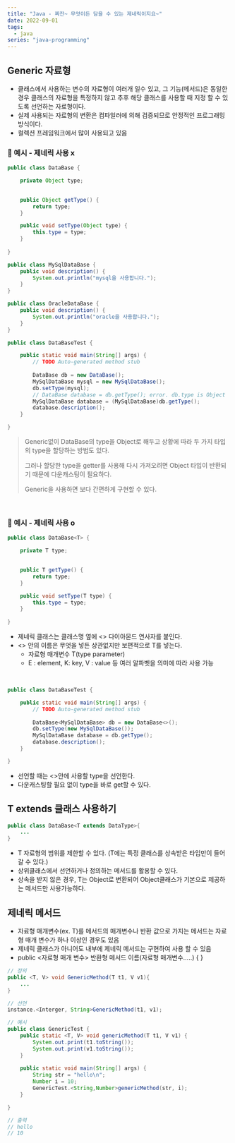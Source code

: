 ```yaml
---
title: "Java - 짜잔~ 무엇이든 담을 수 있는 제네릭이지요~"
date: 2022-09-01
tags:
  - java
series: "java-programming"
---
```


## Generic 자료형

* 클래스에서 사용하는 변수의 자료형이 여러개 일수 있고, 그 기능(메서드)은 동일한 경우 클래스의 자료형을 특정하지 않고 추후  해당 클래스를 사용할 때 지정 할 수 있도록 선언하는 자료형이다.
* 실제 사용되는 자료형의 변환은 컴파일러에 의해 검증되므로 안정적인 프로그래밍 방식이다.
* 컬렉션 프레임워크에서 많이 사용되고 있음



### 📌 예시 - 제네릭 사용 x

```java
public class DataBase {

	private Object type;

	
	public Object getType() {
		return type;
	}

	public void setType(Object type) {
		this.type = type;
	}
	
}
```

```java
public class MySqlDataBase {
	public void description() {
		System.out.println("mysql을 사용합니다.");
	}
}
```

```java
public class OracleDataBase {
	public void description() {
		System.out.println("oracle을 사용합니다.");
	}
}
```

```java
public class DataBaseTest {

	public static void main(String[] args) {
		// TODO Auto-generated method stub
		
		DataBase db = new DataBase();
		MySqlDataBase mysql = new MySqlDataBase();
		db.setType(mysql);
		// DataBase database = db.getType(); error. db.type is Object
		MySqlDataBase database = (MySqlDataBase)db.getType();
		database.description();
	}

}
```

> Generic없이 DataBase의 type을 Object로 해두고 상황에 따라 두 가지 타입의 type을 할당하는 방법도 있다.<br/>
>
> 그러나 할당한 type을 getter를 사용해 다시 가져오려면 Object 타입이 반환되기 때문에 다운캐스팅이 필요하다.<br/>
>
> Generic을 사용하면 보다 간편하게 구현할 수 있다.

<br/>

### 📌 예시 - 제네릭 사용 o

```java
public class DataBase<T> {

	private T type;

	
	public T getType() {
		return type;
	}

	public void setType(T type) {
		this.type = type;
	}
	
}
```

* 제네릭 클래스는 클래스명 옆에 <> 다이아몬드 연사자를 붙인다.
* <> 안의 이름은 무엇을 넣든 상관없지만 보편적으로 T를 넣는다.
  * 자료형 매개변수 T(type parameter)
  * E : element, K: key, V : value 등 여러 알파벳을 의미에 따라 사용 가능

<br/>

```java
public class DataBaseTest {

	public static void main(String[] args) {
		// TODO Auto-generated method stub
		
		DataBase<MySqlDataBase> db = new DataBase<>();
		db.setType(new MySqlDataBase());
		MySqlDataBase database = db.getType();
		database.description();
	}

}
```

* 선언할 때는 <>안에 사용할 type을 선언한다.
* 다운캐스팅할 필요 없이 type을 바로 get할 수 있다.



## T extends 클래스 사용하기

```java
public class DataBase<T extends DataType>{
    ...
}
```

* T 자료형의 범위를 제한할 수 있다. (T에는 특정 클래스를 상속받은 타입만이 들어갈 수 있다.)
* 상위클래스에서 선언하거나 정의하는 메서드를 활용할 수 있다.
* 상속을 받지 않은 경우, T는 Object로 변환되어 Object클래스가 기본으로 제공하는 메서드만 사용가능하다.



## 제네릭 메서드

* 자료형 매개변수(ex. T)를 메서드의 매개변수나 반환 값으로 가지는 메서드는 자료형 매개 변수가 하나 이상인 경우도 있음
* 제네릭 클래스가 아니어도 내부에 제네릭 메서드는 구현하여 사용 할 수 있음
* public <자료형 매개 변수> 반환형 메서드 이름(자료형 매개변수.....) { }

```java
// 정의
public <T, V> void GenericMethod(T t1, V v1){
    ...
}

// 선언
instance.<Interger, String>GenericMethod(t1, v1);
```

```java
// 예시
public class GenericTest {
	public static <T, V> void genericMethod(T t1, V v1) {
		System.out.print(t1.toString());
		System.out.print(v1.toString());
	}
	
	public static void main(String[] args) {
		String str = "hello\n";
		Number i = 10;
		GenericTest.<String,Number>genericMethod(str, i);
	}

}

// 출력
// hello
// 10
```

